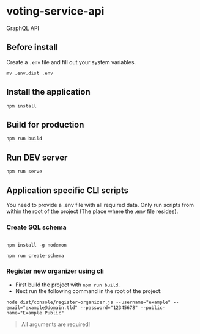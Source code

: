 # voting-service-api

GraphQL API

## Before install

Create a `.env` file and fill out your system variables.

```shell
mv .env.dist .env
```

## Install the application

````shell script
npm install
````

## Build for production

````shell script
npm run build
````

## Run DEV server

````shell script
npm run serve
````

## Application specific CLI scripts

You need to provide a .env file with all required data. Only run scripts from within the root of the project
(The place where the .env file resides).

### Create SQL schema

```shell script

npm install -g nodemon

npm run create-schema
```

### Register new organizer using cli

- First build the project with `npm run build`.
- Next run the following command in the root of the project:
```shell script
node dist/console/register-organizer.js --username="example" --email="example@domain.tld" --password="12345678" --public-name="Example Public"
```

> All arguments are required!